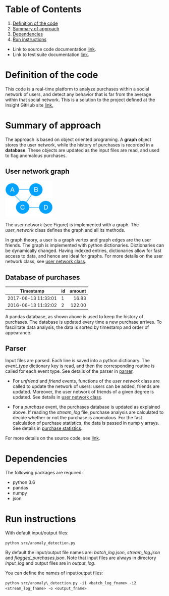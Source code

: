# Table of Contents
1. [Definition of the code](README.md#definition-code)
2. [Summary of approach](README.md#summary-approach)
3. [Dependencies](README.md#dependencies)
4. [Run instructions](README.md#run-instructions)

* Link to source code documentation [link](http://htmlpreview.github.com/?https://github.com/trangel/Data-Science/blob/master/tracking-purchases/src/doc.html).
* Link to test suite documentation [link](http://htmlpreview.github.com/?https://github.com/trangel/Data-Science/blob/master/tracking-purchases/insight_testsuite/doc.html).

# Definition of the code

This code is a real-time platform to analyze purchases within a social network of users, and detect any behavior that is far from the average within that social network.
This is a solution to the project defined at the Insight GitHub site [link.](https://github.com/InsightDataScience/anomaly_detection/blob/master/README.md)

# Summary of approach

The approach is based on object oriented programing.
A **graph** object stores the user network, while the history of purchases is recorded in a **database**. 
These objects are updated as the input files are read, and used to flag anomalous purchases.

## User network graph
<img src="./images/graph.png" width="150">

The user network (see Figure) is implemented with a graph.
The *user_network* class defines the graph and all its methods.

In graph theory, a user is a graph vertex and graph edges are the user friends.
The graph is implemented with python dictionaries.
Dictionaries can be dynamically changed. Having indexed entries, dictionaries allow for fast access to data, and hence are ideal for graphs.
For more details on the user network class, see 
[user network class](http://htmlpreview.github.com/?https://github.com/trangel/Data-Science/blob/master/tracking-purchases/src/user_network.html).

## Database of purchases

| Timestamp            | id | amount |
| -------------------- |:---| ------:|
| 2017-06-13 11:33:01  | 1  | 16.83  |
| 2016-06-13 11:32:02  | 2  | 122.00 |


A pandas database, as shown above is used to keep the history of purchases.
The database is updated every time a new purchase arrives.
To fascilitate data analysis, the data is sorted by timestamp and order of appearance.

## Parser

Input files are parsed.
Each line is saved into a python dictionary.
The *event_type* dictionary key is read, and then the corresponding routine is called for each event type.
See details of the parser in [parser](http://htmlpreview.github.com/?https://github.com/trangel/Data-Science/blob/master/tracking-purchases/src/parser.html).

* For *unfriend* and *friend* events, functions of the *user network* class are called to update the network of users: users can be added, friends are updated. Moreover, the user network of friends of a given degree is updated.
See details in
[user network class](http://htmlpreview.github.com/?https://github.com/trangel/Data-Science/blob/master/tracking-purchases/src/user_network.html).

* For a *purchase* event, the purchases database is updated as explained above.
If reading the *stream_log* file, purchase analysis are calculated to decide whether or not the purchase is anomalous.
For the fast calculation of purchase statistics, the data is passed in nump y arrays. 
See details in
[purchase statistics](http://htmlpreview.github.com/?https://github.com/trangel/Data-Science/blob/master/tracking-purchases/src/purchase_statistics.html).

For more details on the source code, see [link](http://htmlpreview.github.com/?https://github.com/trangel/Data-Science/blob/master/tracking-purchases/src/doc.html).

# Dependencies

The following packages are required:


* python 3.6
* pandas
* numpy
* json

# Run instructions

With default input/output files:

`python src/anomaly_detection.py` 

By default the input/output file names are: *batch\_log.json*, *stream\_log.json* and *flagged\_purchases.json*.
Note that input files are always in directory *input\_log* and output files are in *output\_log*.

You can define the names of input/output files:

`python src/anomaly\_detection.py -i1 <batch_log_fname> -i2 <stream_log_fname> -o <output_fname>`

